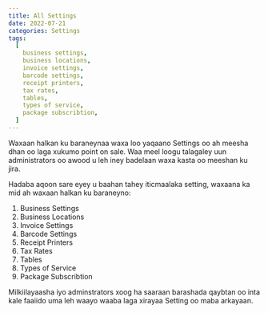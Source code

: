 ```yaml
---
title: All Settings
date: 2022-07-21
categories: Settings
tags:
  [
    business settings,
    business locations,
    invoice settings,
    barcode settings,
    receipt printers,
    tax rates,
    tables,
    types of service,
    package subscribtion,
  ]
---
```


Waxaan halkan ku baraneynaa waxa loo yaqaano Settings oo ah meesha dhan oo laga xukumo point on sale. Waa meel loogu talagaley uun administrators oo awood u leh iney badelaan waxa kasta oo meeshan ku jira.

Hadaba aqoon sare eyey u baahan tahey iticmaalaka setting, waxaana ka mid ah waxaan halkan ku baraneyno:

1. Business Settings
2. Business Locations
3. Invoice Settings
4. Barcode Settings
5. Receipt Printers
6. Tax Rates
7. Tables
8. Types of Service
9. Package Subscribtion

Milkiilayaasha iyo adminstrators xoog ha saaraan barashada qaybtan oo inta kale faaiido uma leh waayo waaba laga xirayaa Setting oo maba arkayaan.
